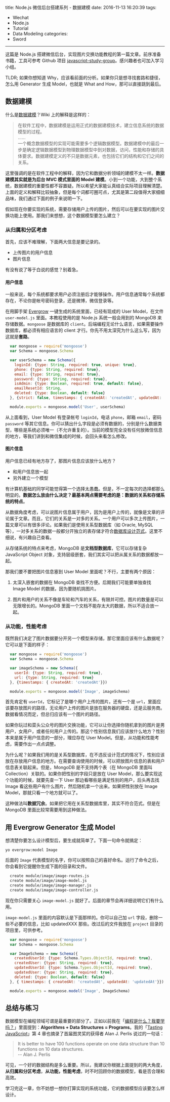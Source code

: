 title: Node.js 微信后台搭建系列 - 数据建模
date: 2016-11-13 16:20:39
tags:
  - Wechat
  - Node.js
  - Tutorial
  - Data Modeling
categories:
  - Sword
---

[javascript-study-group]: https://github.com/kenspirit/javascript-study-group

这篇是 Node.js 搭建微信后台，实现图片交换功能教程的第一篇文章。前序准备书籍，工具可参考 Github 项目 [javascript-study-group][]。感兴趣者也可加入学习小组。  

[数据建模]:https://zh.wikipedia.org/wiki/%E6%95%B0%E6%8D%AE%E5%BB%BA%E6%A8%A1

TLDR; 如果你想知道 Why，应该看前面的分析。如果你只是想寻找套路和捷径，怎么用 Generator 生成 Model，也就是 What and How，那可以直接跳到最后。  

## 数据建模

什么是[数据建模][]？Wiki 上的解释是这样的：

>在软件工程中，数据建模是运用正式的数据建模技术，建立信息系统的数据模型的过程。  
>......  
>一个概念数据模型的实现可能需要多个逻辑数据模型。数据建模中的最后一步是确定逻辑数据模型到物理数据模型中到对数据，访问，性能和存储的具体要求。数据建模定义的不只是数据元素，也包括它们的结构和它们之间的关系。  

这里强调的是在软件工程中的解释，因为它和数据分析领域的建模不太一样。**数据建模其实就是为后台 MVC 模式里面的 Model 建模**。小到一个功能，大到整个系统，数据建模的重要性都不容置疑。所以希望大家能认真结合实际项目理解清楚。上面的定义和解释比较抽象，但是每个词都可圈可点，尤其是第二段值得大家细细品味，我们通过下面的例子来说明一下。  

假如现在你要实现的系统，需要存储用户上传的图片，然后可以在要实现的图片交换功能上使用。那我们来想想，这个数据模型要怎么建立？  

### 从归属和分区考虑

首先，应该不难理解，下面两大信息是要记录的。

* 上传图片的用户信息  
* 图片信息  

有没有说了等于白说的感觉？别着急。  

#### 用户信息

一般来说，每个系统都要求用户必须注册后才能够操作。用户信息通常每个系统都存在，不论你是帐号密码登录，还是微博，微信登录等。  

[Evergrow]: https://github.com/kenspirit/generator-evergrow

在用脚手架 [Evergrow][] 一键生成的系统里面，已经有现成的 User Model，在文件 `user-model.js` 里面。本教程使用的是 Node.js 系统一般会用到的 MongoDB 来存储数据。`mongoose` 是数据库的 `client`。后端编程无论什么语言，如果需要操作数据库，都必须有相应语言的 client 才行。你先不用太深究为什么这么写，因为这就是**套路**。  

```javascript
  var mongoose = require('mongoose')
  var Schema = mongoose.Schema

  var userSchema = new Schema({
    loginId: {type: String, required: true, unique: true},
    phone: {type: String, required: true},
    email: {type: String, required: true},
    password: {type: String, required: true},
    isAdmin: {type: Boolean, required: true, default: false},
    emailResetId: String,
    deleted: {type: Boolean, default: false}
  }, {strict: false, timestamps: { createdAt: 'createdAt', updatedAt: 'updatedAt'}})

  module.exports = mongoose.model('User', userSchema)
```

从上面看到，User Model 有登录帐号 `loginId`，电话 `phone`，邮箱 `email`，密码 `password` 等其它信息。你可以猜出什么字段是必须有数据的，分别是什么数据类型，哪些是系统必须唯一（不允许重复的）。当前的模型完全没有任何放微信信息的地方，等我们讲到和微信集成的时候，会回头来看怎么修改。  

#### 图片信息

用户信息已经有地方存了，那图片信息应该放什么地方？  

* 和用户信息放一起  
* 另外建立一个模型  

有计算机基础的同学可能觉得第一个选择太愚蠢。但是，不一定每次的选择都那么明显的。**数据怎么放由什么决定？**最基本两点需要考虑的是：**数据的关系**和**存储系统的特点**。

[数据库设计范式]:https://zh.wikipedia.org/wiki/%E6%95%B0%E6%8D%AE%E5%BA%93%E8%A7%84%E8%8C%83%E5%8C%96

从数据角度考虑，可以说图片信息属于用户，因为是用户上传的，就像是文章的评论属于文章。而且，它们的关系是一对多的关系。一个用户可以多次上传图片，一篇文章可以有很多评论。如果我们是使用关系型数据库（如 Oracle, MySQL 等），一对多关系的数据一般都分开独立的表存储才符合[数据库设计范式][]。这里不细说，有兴趣自己查看。  

从存储系统的特点来考虑，MongoDB 是**文档型数据库**，它可以存储复杂 JavaScript Object 对象，支持层级嵌套，我们其实可以把从属关系的数据都放一起。  

那我们要不要把图片信息塞到 User Model 里面呢？不行，主要有两个原因：

1. 太深入嵌套的数据在 MongoDB 查找不方便。后期我们可能要单独查找 Image Model 的数据，因为要随机挑图片。  

2. 图片和用户的关系不像是车轮和汽车的关系，有限并可控。图片的数量是可以无限增长的。MongoDB 里面一个文档不能存太大的数据，所以不适合放一起。  


### 从功能，性能考虑

既然我们决定了图片数据要分开另一个模型来存储，那它里面应该有什么数据呢？它可以是下面的样子：

```javascript
  var mongoose = require('mongoose')
  var Schema = mongoose.Schema

  var imageSchema = new Schema({
    userId: {type: String, required: true},
    url: {type: String, required: true}
  }, {timestamps: { createdAt: 'createdAt'}})

  module.exports = mongoose.model('Image', imageSchema)
```

首先肯定有 `userId`，它标记了是哪个用户上传的图片。还有一个是 `url`，里面应该要存放图片的路径，无论用户上传的图片是放在服务器的硬盘，还是云服务商。数据看情况而定，但总归应该有一个图片的路径。  

如果你玩过和菜头公众号的图片交换功能，它可以让你选择你随机拿到的图片是男用户，女用户，或者任何用户上传的。那这个性别信息我们应该放什么地方？性别本来是属于用户信息的一部分，理应存在 User Model。但是，从功能和性能考虑，需要作出一点点调整。  

为什么呢？如果我们用的是关系型数据库，在不违反设计范式的情况下，性别应该放在存放用户信息的地方。在需要查询使用的时候，可以把放图片信息的表和用户信息表关联起来。但是，MongoDB 是不支持两个表（在 MongoDB 里面叫 Collection）关联的。如果你把性别的字段只是放在 User Model，那么要实现这个功能的时候，就要先查一下 User 那边看哪些是满足性别的用户，后头再去找 Image 看这些用户有什么图片，然后随机拿一个出来。如果把性别放在 Image Model，那就只看一个地方就可以了。  

这种做法叫**数据冗余**。如果把它用在关系型数据库里，其实不符合范式。但是在 MongoDB 里面比较常需要用到这种做法。  


## 用 Evergrow Generator 生成 Model

想清楚你要怎么设计模型后，要生成就简单了。下面一句命令就搞定：

`yo evergrow:model Image`

后面的 `Image` 代表模型的名字，你可以按照自己的喜好命名。运行了命令之后，你会看到它提醒你生成下面的目录和文件。  

```bash
  create module/image/image-routes.js
  create module/image/image-model.js
  create module/image/image-manager.js
  create module/image/image-controller.js
```

现在你只需要关心 `image-model.js` 就好了。后面的章节会再详细说明它们有什么用。

`image-model.js` 里面的内容默认是下面那样的。你可以自己加 `url` 字段，删除一些不必要的信息，比如 updatedXXX 那些。改过后的文件我放在 `project` 目录的项目里，可供参考。  

```javascript
  var mongoose = require('mongoose')
  var Schema = mongoose.Schema

  var ImageSchema = new Schema({
    createdUserId: {type: Schema.Types.ObjectId, required: true},
    createdUser: {type: String, required: true},
    updatedUserId: {type: Schema.Types.ObjectId, required: true},
    updatedUser: {type: String, required: true},
    deleted: {type: Boolean, default: false}
  }, { timestamps: { createdAt: 'createdAt', updatedAt: 'updatedAt'}})

  module.exports = mongoose.model('Image', ImageSchema)
```


## 总结与练习

[编程是什么？我要学吗？]: http://www.thinkingincrowd.me/2016/08/28/What-is-programming-should-I-learn/
[Tasting JavaScript]: http://leanpub.com/tasting-javascript

数据模型在编程领域可谓是最重要的部分了。正如以前我在「[编程是什么？我要学吗？][]」里面提到：**Algorithms + Data Structures = Programs**。我的「[Tasting JavaScript][]」第 4 章也摘录了首届图灵奖的获得者 Alan J. Perlis 说过的一句话：  

>It is better to have 100 functions operate on one data structure than 10 functions on 10 data structures.  
>    --  Alan J. Perlis

可见，一个好的数据结构是多么重要。所以，我建议你根据上面提到的两大角度，**从归属和分区考虑**，**从功能，性能考虑**，时不时回顾你的数据模型，看是否合理和高效。  

学习完这一章，你不妨想一想你打算实现的系统功能，它的数据模型应该要怎么样设计。  
